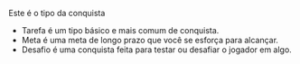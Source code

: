 Este é o tipo da conquista

* Tarefa é um tipo básico e mais comum de conquista.
* Meta é uma meta de longo prazo que você se esforça para alcançar.
* Desafio é uma conquista feita para testar ou desafiar o jogador em algo.